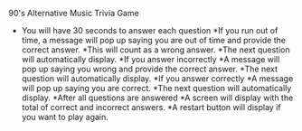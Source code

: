 90's Alternative Music Trivia Game

* You will have 30 seconds to answer each question
  *If you run out of time, a message will pop up saying you are out of time and provide the correct answer.
  *This will count as a wrong answer.
  *The next question will automatically display.
*If you answer incorrectly
  *A message will pop up saying you wrong and provide the correct answer.
  *The next question will automatically display.
*If you answer correctly
  *A message will pop up saying you are correct.
  *The next question will automatically display.
*After all questions are answered
  *A screen will display with the total of correct and incorrect answers.
  *A restart button will display if you want to play again.
